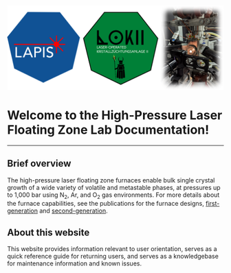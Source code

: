 <p align="center">
  <img src="img/headerimage.png" />
</p>

# Welcome to the High-Pressure Laser Floating Zone Lab Documentation!

---

## Brief overview
The high-pressure laser floating zone furnaces enable bulk single crystal growth of a wide variety of volatile and metastable phases, at pressures up to 1,000 bar using N$_2$, Ar, and O$_2$ gas environments. For more details about the furnace capabilities, see the publications for the furnace designs, [first-generation](https://pubs.aip.org/aip/rsi/article/90/4/043906/283212/High-pressure-laser-floating-zone-furnace) and [second-generation](https://pubs.aip.org/aip/rsi/article-abstract/95/3/033903/3268529/Advances-in-high-pressure-laser-floating-zone?redirectedFrom=fulltext).

## About this website
This website provides information relevant to user orientation, serves as a quick reference guide for returning users, and serves as a knowledgebase for maintenance information and known issues. 
